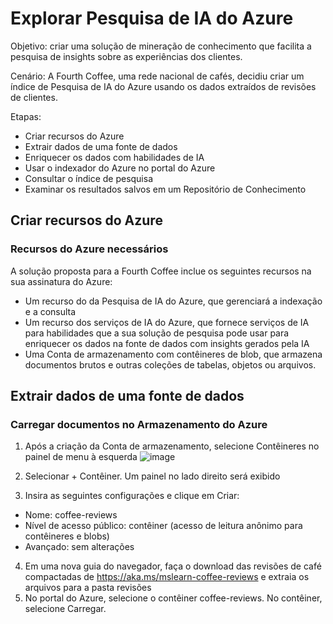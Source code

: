 # Explorar Pesquisa de IA do Azure

Objetivo: criar uma solução de mineração de conhecimento que facilita a pesquisa de insights sobre as experiências dos clientes.

Cenário: A Fourth Coffee, uma rede nacional de cafés, decidiu criar um índice de Pesquisa de IA do Azure usando os dados extraídos de revisões de clientes.

Etapas:
- Criar recursos do Azure
- Extrair dados de uma fonte de dados
- Enriquecer os dados com habilidades de IA
- Usar o indexador do Azure no portal do Azure
- Consultar o índice de pesquisa
- Examinar os resultados salvos em um Repositório de Conhecimento

## Criar recursos do Azure
### Recursos do Azure necessários
A solução proposta para a Fourth Coffee inclue os seguintes recursos na sua assinatura do Azure:
- Um recurso do da Pesquisa de IA do Azure, que gerenciará a indexação e a consulta
- Um recurso dos serviços de IA do Azure, que fornece serviços de IA para habilidades que a sua solução de pesquisa pode usar para enriquecer os dados na fonte de dados com insights gerados pela IA
- Uma Conta de armazenamento com contêineres de blob, que armazena documentos brutos e outras coleções de tabelas, objetos ou arquivos.

## Extrair dados de uma fonte de dados
### Carregar documentos no Armazenamento do Azure
1. Após a criação da Conta de armazenamento, selecione Contêineres no painel de menu à esquerda
![image](https://github.com/user-attachments/assets/9e67609c-1b85-4c8a-b02b-52588409291b)

2. Selecionar + Contêiner. Um painel no lado direito será exibido
3. Insira as seguintes configurações e clique em Criar:
  - Nome: coffee-reviews
  - Nível de acesso público: contêiner (acesso de leitura anônimo para contêineres e blobs)
  - Avançado: sem alterações
4. Em uma nova guia do navegador, faça o download das revisões de café compactadas de https://aka.ms/mslearn-coffee-reviews e extraia os arquivos para a pasta revisões
5. No portal do Azure, selecione o contêiner coffee-reviews. No contêiner, selecione Carregar.






